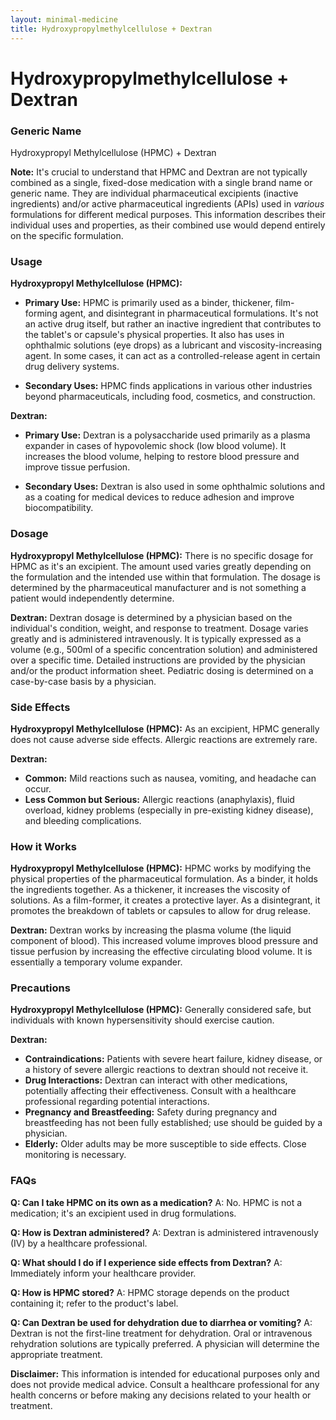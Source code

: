 ```yaml
---
layout: minimal-medicine
title: Hydroxypropylmethylcellulose + Dextran
---
```


# Hydroxypropylmethylcellulose + Dextran
### Generic Name
Hydroxypropyl Methylcellulose (HPMC) + Dextran

**Note:**  It's crucial to understand that HPMC and Dextran are not typically combined as a single, fixed-dose medication with a single brand name or generic name.  They are individual pharmaceutical excipients (inactive ingredients) and/or active pharmaceutical ingredients (APIs) used in *various* formulations for different medical purposes.  This information describes their individual uses and properties, as their combined use would depend entirely on the specific formulation.


### Usage

**Hydroxypropyl Methylcellulose (HPMC):**

* **Primary Use:** HPMC is primarily used as a binder, thickener, film-forming agent, and disintegrant in pharmaceutical formulations. It's not an active drug itself, but rather an inactive ingredient that contributes to the tablet's or capsule's physical properties.  It also has uses in ophthalmic solutions (eye drops) as a lubricant and viscosity-increasing agent.  In some cases, it can act as a controlled-release agent in certain drug delivery systems.

* **Secondary Uses:**  HPMC finds applications in various other industries beyond pharmaceuticals, including food, cosmetics, and construction.

**Dextran:**

* **Primary Use:** Dextran is a polysaccharide used primarily as a plasma expander in cases of hypovolemic shock (low blood volume). It increases the blood volume, helping to restore blood pressure and improve tissue perfusion.

* **Secondary Uses:** Dextran is also used in some ophthalmic solutions and as a coating for medical devices to reduce adhesion and improve biocompatibility.


### Dosage

**Hydroxypropyl Methylcellulose (HPMC):** There is no specific dosage for HPMC as it's an excipient. The amount used varies greatly depending on the formulation and the intended use within that formulation.  The dosage is determined by the pharmaceutical manufacturer and is not something a patient would independently determine.

**Dextran:**  Dextran dosage is determined by a physician based on the individual's condition, weight, and response to treatment.  Dosage varies greatly and is administered intravenously.  It is typically expressed as a volume (e.g., 500ml of a specific concentration solution) and administered over a specific time.  Detailed instructions are provided by the physician and/or the product information sheet. Pediatric dosing is determined on a case-by-case basis by a physician.


### Side Effects

**Hydroxypropyl Methylcellulose (HPMC):**  As an excipient, HPMC generally does not cause adverse side effects. Allergic reactions are extremely rare.

**Dextran:**

* **Common:**  Mild reactions such as nausea, vomiting, and headache can occur.
* **Less Common but Serious:**  Allergic reactions (anaphylaxis), fluid overload, kidney problems (especially in pre-existing kidney disease), and bleeding complications.


### How it Works

**Hydroxypropyl Methylcellulose (HPMC):** HPMC works by modifying the physical properties of the pharmaceutical formulation.  As a binder, it holds the ingredients together. As a thickener, it increases the viscosity of solutions. As a film-former, it creates a protective layer. As a disintegrant, it promotes the breakdown of tablets or capsules to allow for drug release.

**Dextran:** Dextran works by increasing the plasma volume (the liquid component of blood). This increased volume improves blood pressure and tissue perfusion by increasing the effective circulating blood volume.  It is essentially a temporary volume expander.


### Precautions

**Hydroxypropyl Methylcellulose (HPMC):** Generally considered safe, but individuals with known hypersensitivity should exercise caution.

**Dextran:**

* **Contraindications:** Patients with severe heart failure, kidney disease, or a history of severe allergic reactions to dextran should not receive it.
* **Drug Interactions:** Dextran can interact with other medications, potentially affecting their effectiveness.  Consult with a healthcare professional regarding potential interactions.
* **Pregnancy and Breastfeeding:**  Safety during pregnancy and breastfeeding has not been fully established; use should be guided by a physician.
* **Elderly:**  Older adults may be more susceptible to side effects. Close monitoring is necessary.


### FAQs

**Q: Can I take HPMC on its own as a medication?**
A: No. HPMC is not a medication; it's an excipient used in drug formulations.

**Q: How is Dextran administered?**
A: Dextran is administered intravenously (IV) by a healthcare professional.

**Q: What should I do if I experience side effects from Dextran?**
A: Immediately inform your healthcare provider.

**Q: How is HPMC stored?**
A: HPMC storage depends on the product containing it; refer to the product's label.

**Q: Can Dextran be used for dehydration due to diarrhea or vomiting?**
A: Dextran is not the first-line treatment for dehydration.  Oral or intravenous rehydration solutions are typically preferred.  A physician will determine the appropriate treatment.

**Disclaimer:** This information is intended for educational purposes only and does not provide medical advice. Consult a healthcare professional for any health concerns or before making any decisions related to your health or treatment.
